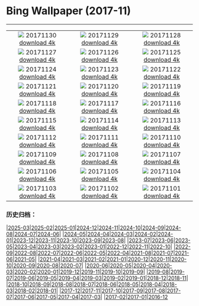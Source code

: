 # Bing Wallpaper (2017-11)
**************
| | | |
| :----: | :----: | :----: |
| ![](https://www.bing.com/az/hprichbg/rb/SpiralSpain_ZH-CN12059815472_1920x1080.jpg) 20171130 [download 4k](https://www.bing.com/az/hprichbg/rb/SpiralSpain_ZH-CN12059815472_UHD.jpg) | ![](https://www.bing.com/az/hprichbg/rb/Piraputanga_ZH-CN13303102627_1920x1080.jpg) 20171129 [download 4k](https://www.bing.com/az/hprichbg/rb/Piraputanga_ZH-CN13303102627_UHD.jpg) | ![](https://www.bing.com/az/hprichbg/rb/LAUnionStation_ZH-CN8034711319_1920x1080.jpg) 20171128 [download 4k](https://www.bing.com/az/hprichbg/rb/LAUnionStation_ZH-CN8034711319_UHD.jpg) |
| ![](https://www.bing.com/az/hprichbg/rb/RiceLights_ZH-CN7549259687_1920x1080.jpg) 20171127 [download 4k](https://www.bing.com/az/hprichbg/rb/RiceLights_ZH-CN7549259687_UHD.jpg) | ![](https://www.bing.com/az/hprichbg/rb/BFBadger_ZH-CN8490916760_1920x1080.jpg) 20171126 [download 4k](https://www.bing.com/az/hprichbg/rb/BFBadger_ZH-CN8490916760_UHD.jpg) | ![](https://www.bing.com/az/hprichbg/rb/RRCNCA_ZH-CN8115353106_1920x1080.jpg) 20171125 [download 4k](https://www.bing.com/az/hprichbg/rb/RRCNCA_ZH-CN8115353106_UHD.jpg) |
| ![](https://www.bing.com/az/hprichbg/rb/RhoneRiverDusk_ZH-CN7956980058_1920x1080.jpg) 20171124 [download 4k](https://www.bing.com/az/hprichbg/rb/RhoneRiverDusk_ZH-CN7956980058_UHD.jpg) | ![](https://www.bing.com/az/hprichbg/rb/KatenaLuminarium_ZH-CN12074286571_1920x1080.jpg) 20171123 [download 4k](https://www.bing.com/az/hprichbg/rb/KatenaLuminarium_ZH-CN12074286571_UHD.jpg) | ![](https://www.bing.com/az/hprichbg/rb/TurkeyTail_ZH-CN10425367061_1920x1080.jpg) 20171122 [download 4k](https://www.bing.com/az/hprichbg/rb/TurkeyTail_ZH-CN10425367061_UHD.jpg) |
| ![](https://www.bing.com/az/hprichbg/rb/Forest20171122_ZH-CN11904842708_1920x1080.jpg) 20171121 [download 4k](https://www.bing.com/az/hprichbg/rb/Forest20171122_ZH-CN11904842708_UHD.jpg) | ![](https://www.bing.com/az/hprichbg/rb/PupsPlayGalapagos_ZH-CN8090325795_1920x1080.jpg) 20171120 [download 4k](https://www.bing.com/az/hprichbg/rb/PupsPlayGalapagos_ZH-CN8090325795_UHD.jpg) | ![](https://www.bing.com/az/hprichbg/rb/ChildrenofEarth_ZH-CN11097669458_1920x1080.jpg) 20171119 [download 4k](https://www.bing.com/az/hprichbg/rb/ChildrenofEarth_ZH-CN11097669458_UHD.jpg) |
| ![](https://www.bing.com/az/hprichbg/rb/HeadwatersWilderness_ZH-CN9412867444_1920x1080.jpg) 20171118 [download 4k](https://www.bing.com/az/hprichbg/rb/HeadwatersWilderness_ZH-CN9412867444_UHD.jpg) | ![](https://www.bing.com/az/hprichbg/rb/GranParadisoNP_ZH-CN10766803040_1920x1080.jpg) 20171117 [download 4k](https://www.bing.com/az/hprichbg/rb/GranParadisoNP_ZH-CN10766803040_UHD.jpg) | ![](https://www.bing.com/az/hprichbg/rb/RoyalAlcazars_ZH-CN12033879324_1920x1080.jpg) 20171116 [download 4k](https://www.bing.com/az/hprichbg/rb/RoyalAlcazars_ZH-CN12033879324_UHD.jpg) |
| ![](https://www.bing.com/az/hprichbg/rb/CorongBeachDrone_ZH-CN12754210743_1920x1080.jpg) 20171115 [download 4k](https://www.bing.com/az/hprichbg/rb/CorongBeachDrone_ZH-CN12754210743_UHD.jpg) | ![](https://www.bing.com/az/hprichbg/rb/OlivesTunisia_ZH-CN11038020957_1920x1080.jpg) 20171114 [download 4k](https://www.bing.com/az/hprichbg/rb/OlivesTunisia_ZH-CN11038020957_UHD.jpg) | ![](https://www.bing.com/az/hprichbg/rb/RosendaleTrestle_ZH-CN11277827091_1920x1080.jpg) 20171113 [download 4k](https://www.bing.com/az/hprichbg/rb/RosendaleTrestle_ZH-CN11277827091_UHD.jpg) |
| ![](https://www.bing.com/az/hprichbg/rb/PlanetariumBibliotheca_ZH-CN12150844356_1920x1080.jpg) 20171112 [download 4k](https://www.bing.com/az/hprichbg/rb/PlanetariumBibliotheca_ZH-CN12150844356_UHD.jpg) | ![](https://www.bing.com/az/hprichbg/rb/SecretaryHunt_ZH-CN11125428449_1920x1080.jpg) 20171111 [download 4k](https://www.bing.com/az/hprichbg/rb/SecretaryHunt_ZH-CN11125428449_UHD.jpg) | ![](https://www.bing.com/az/hprichbg/rb/LeuchtturmWarnemuende_ZH-CN8673593712_1920x1080.jpg) 20171110 [download 4k](https://www.bing.com/az/hprichbg/rb/LeuchtturmWarnemuende_ZH-CN8673593712_UHD.jpg) |
| ![](https://www.bing.com/az/hprichbg/rb/MudstoneBadlands_ZH-CN9863836503_1920x1080.jpg) 20171109 [download 4k](https://www.bing.com/az/hprichbg/rb/MudstoneBadlands_ZH-CN9863836503_UHD.jpg) | ![](https://www.bing.com/az/hprichbg/rb/HeronIslandShark_ZH-CN12565902939_1920x1080.jpg) 20171108 [download 4k](https://www.bing.com/az/hprichbg/rb/HeronIslandShark_ZH-CN12565902939_UHD.jpg) | ![](https://www.bing.com/az/hprichbg/rb/PointArenaLH_ZH-CN12332642727_1920x1080.jpg) 20171107 [download 4k](https://www.bing.com/az/hprichbg/rb/PointArenaLH_ZH-CN12332642727_UHD.jpg) |
| ![](https://www.bing.com/az/hprichbg/rb/CRGFerns_ZH-CN13613783251_1920x1080.jpg) 20171106 [download 4k](https://www.bing.com/az/hprichbg/rb/CRGFerns_ZH-CN13613783251_UHD.jpg) | ![](https://www.bing.com/az/hprichbg/rb/BudaCastle_ZH-CN8740088800_1920x1080.jpg) 20171105 [download 4k](https://www.bing.com/az/hprichbg/rb/BudaCastle_ZH-CN8740088800_UHD.jpg) | ![](https://www.bing.com/az/hprichbg/rb/FoucaultPendulum_ZH-CN9807228543_1920x1080.jpg) 20171104 [download 4k](https://www.bing.com/az/hprichbg/rb/FoucaultPendulum_ZH-CN9807228543_UHD.jpg) |
| ![](https://www.bing.com/az/hprichbg/rb/PrusikPeak_ZH-CN10980657640_1920x1080.jpg) 20171103 [download 4k](https://www.bing.com/az/hprichbg/rb/PrusikPeak_ZH-CN10980657640_UHD.jpg) | ![](https://www.bing.com/az/hprichbg/rb/TaProhm_ZH-CN9310499614_1920x1080.jpg) 20171102 [download 4k](https://www.bing.com/az/hprichbg/rb/TaProhm_ZH-CN9310499614_UHD.jpg) | ![](https://www.bing.com/az/hprichbg/rb/ShanwangpingKarst_ZH-CN5360258756_1920x1080.jpg) 20171101 [download 4k](https://www.bing.com/az/hprichbg/rb/ShanwangpingKarst_ZH-CN5360258756_UHD.jpg) |

### 历史归档：

|[2025-03](/2025-03/2025-03.md)|[2025-02](/2025-02/2025-02.md)|[2025-01](/2025-01/2025-01.md)|[2024-12](/2024-12/2024-12.md)|[2024-11](/2024-11/2024-11.md)|[2024-10](/2024-10/2024-10.md)|[2024-09](/2024-09/2024-09.md)|[2024-08](/2024-08/2024-08.md)|[2024-07](/2024-07/2024-07.md)|[2024-06](/2024-06/2024-06.md)|
|[2024-05](/2024-05/2024-05.md)|[2024-04](/2024-04/2024-04.md)|[2024-03](/2024-03/2024-03.md)|[2024-02](/2024-02/2024-02.md)|[2024-01](/2024-01/2024-01.md)|[2023-12](/2023-12/2023-12.md)|[2023-11](/2023-11/2023-11.md)|[2023-10](/2023-10/2023-10.md)|[2023-09](/2023-09/2023-09.md)|[2023-08](/2023-08/2023-08.md)|
|[2023-07](/2023-07/2023-07.md)|[2023-06](/2023-06/2023-06.md)|[2023-05](/2023-05/2023-05.md)|[2023-04](/2023-04/2023-04.md)|[2023-03](/2023-03/2023-03.md)|[2023-02](/2023-02/2023-02.md)|[2023-01](/2023-01/2023-01.md)|[2022-12](/2022-12/2022-12.md)|[2022-11](/2022-11/2022-11.md)|[2022-10](/2022-10/2022-10.md)|
|[2022-09](/2022-09/2022-09.md)|[2022-08](/2022-08/2022-08.md)|[2022-07](/2022-07/2022-07.md)|[2022-06](/2022-06/2022-06.md)|[2022-05](/2022-05/2022-05.md)|[2022-04](/2022-04/2022-04.md)|[2021-08](/2021-08/2021-08.md)|[2021-07](/2021-07/2021-07.md)|[2021-06](/2021-06/2021-06.md)|[2021-05](/2021-05/2021-05.md)|
|[2021-04](/2021-04/2021-04.md)|[2021-03](/2021-03/2021-03.md)|[2021-02](/2021-02/2021-02.md)|[2021-01](/2021-01/2021-01.md)|[2020-12](/2020-12/2020-12.md)|[2020-11](/2020-11/2020-11.md)|[2020-10](/2020-10/2020-10.md)|[2020-09](/2020-09/2020-09.md)|[2020-08](/2020-08/2020-08.md)|[2020-07](/2020-07/2020-07.md)|
|[2020-06](/2020-06/2020-06.md)|[2020-05](/2020-05/2020-05.md)|[2020-04](/2020-04/2020-04.md)|[2020-03](/2020-03/2020-03.md)|[2020-02](/2020-02/2020-02.md)|[2020-01](/2020-01/2020-01.md)|[2019-12](/2019-12/2019-12.md)|[2019-11](/2019-11/2019-11.md)|[2019-10](/2019-10/2019-10.md)|[2019-09](/2019-09/2019-09.md)|
|[2019-08](/2019-08/2019-08.md)|[2019-07](/2019-07/2019-07.md)|[2019-06](/2019-06/2019-06.md)|[2019-05](/2019-05/2019-05.md)|[2019-04](/2019-04/2019-04.md)|[2019-03](/2019-03/2019-03.md)|[2019-02](/2019-02/2019-02.md)|[2019-01](/2019-01/2019-01.md)|[2018-12](/2018-12/2018-12.md)|[2018-11](/2018-11/2018-11.md)|
|[2018-10](/2018-10/2018-10.md)|[2018-09](/2018-09/2018-09.md)|[2018-08](/2018-08/2018-08.md)|[2018-07](/2018-07/2018-07.md)|[2018-06](/2018-06/2018-06.md)|[2018-05](/2018-05/2018-05.md)|[2018-04](/2018-04/2018-04.md)|[2018-03](/2018-03/2018-03.md)|[2018-02](/2018-02/2018-02.md)|[2018-01](/2018-01/2018-01.md)|
|[2017-12](/2017-12/2017-12.md)|[2017-11](/2017-11/2017-11.md)|[2017-10](/2017-10/2017-10.md)|[2017-09](/2017-09/2017-09.md)|[2017-08](/2017-08/2017-08.md)|[2017-07](/2017-07/2017-07.md)|[2017-06](/2017-06/2017-06.md)|[2017-05](/2017-05/2017-05.md)|[2017-04](/2017-04/2017-04.md)|[2017-03](/2017-03/2017-03.md)|
|[2017-02](/2017-02/2017-02.md)|[2017-01](/2017-01/2017-01.md)|[2016-12](/2016-12/2016-12.md)